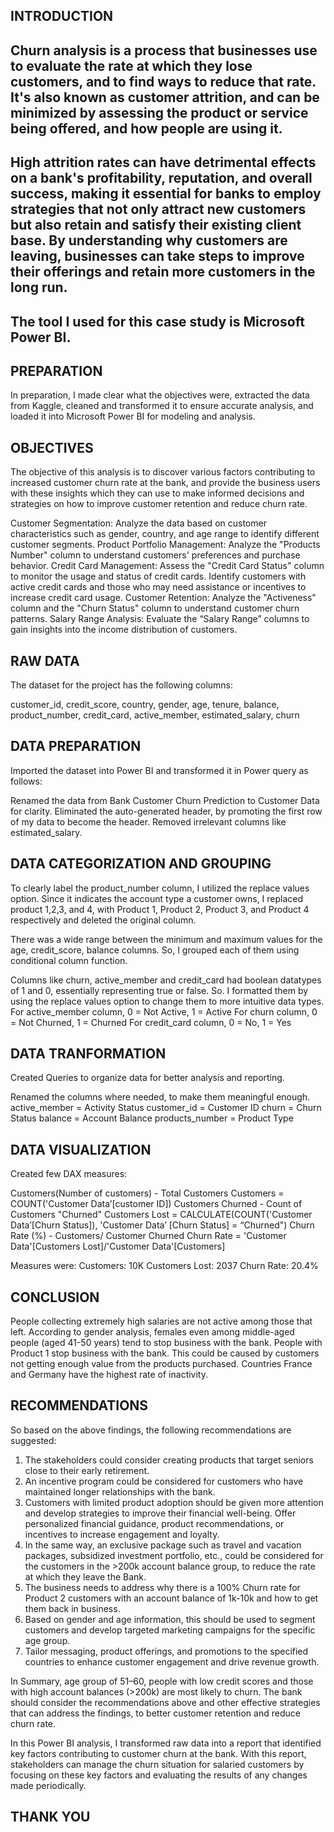 ## INTRODUCTION
## Churn analysis is a process that businesses use to evaluate the rate at which they lose customers, and to find ways to reduce that rate. It's also known as customer attrition, and can be minimized by assessing the product or service being offered, and how people are using it.
 
## High attrition rates can have detrimental effects on a bank's profitability, reputation, and overall success, making it essential for banks to employ strategies that not only attract new customers but also retain and satisfy their existing client base. By understanding why customers are leaving, businesses can take steps to improve their offerings and retain more customers in the long run.

## The tool I used for this case study is Microsoft Power BI.

## PREPARATION
In preparation, I made clear what the objectives were, extracted the data from Kaggle, cleaned and transformed it to ensure accurate analysis, and loaded it into Microsoft Power BI for modeling and analysis.

## OBJECTIVES
The objective of this analysis is to discover various factors contributing to increased customer churn rate at the bank, and provide the business users with these insights which they can use to make informed decisions and strategies on how to improve customer retention and reduce churn rate.

Customer Segmentation: Analyze the data based on customer characteristics such as gender, country, and age range to identify different customer segments.
Product Portfolio Management: Analyze the "Products Number" column to understand customers' preferences and purchase behavior.
Credit Card Management: Assess the "Credit Card Status" column to monitor the usage and status of credit cards. Identify customers with active credit cards and those who may need assistance or incentives to increase credit card usage.
Customer Retention: Analyze the "Activeness" column and the "Churn Status" column to understand customer churn patterns.
Salary Range Analysis: Evaluate the “Salary Range” columns to gain insights into the income distribution of customers.

## RAW DATA
The dataset for the project has the following columns:

customer_id, 
credit_score, 
country, 
gender, 
age, 
tenure, 
balance, 
product_number, 
credit_card, 
active_member, 
estimated_salary, 
churn

## DATA PREPARATION
Imported the dataset into Power BI and transformed it in Power query as follows:

Renamed the data from Bank Customer Churn Prediction to Customer Data for clarity.
Eliminated the auto-generated header, by promoting the first row of my data to become the header.
Removed irrelevant columns like estimated_salary.

## DATA CATEGORIZATION AND GROUPING
To clearly label the product_number column, I utilized the replace values option. Since it indicates the account type a customer owns, I replaced product 1,2,3, and 4, with Product 1, Product 2, Product 3, and Product 4 respectively and deleted the original column.

There was a wide range between the minimum and maximum values for the age, credit_score, balance columns. So, I grouped each of them using conditional column function.

Columns like churn, active_member and credit_card had boolean datatypes of 1 and 0, essentially representing true or false. So. I formatted them by using the replace values option to change them to more intuitive data types.
     For active_member column, 0 = Not Active, 1 = Active
     For churn column, 0 = Not Churned, 1 = Churned
     For credit_card column, 0 = No, 1 = Yes

## DATA TRANFORMATION
Created Queries to organize data for better analysis and reporting.

 Renamed the columns where needed, to make them meaningful enough.
      active_member = Activity Status
      customer_id = Customer ID
      churn = Churn Status
      balance = Account Balance
      products_number = Product Type

## DATA VISUALIZATION
Created few DAX measures:

Customers(Number of customers) - Total Customers
      Customers = COUNT('Customer Data’[customer ID])
Customers Churned - Count of Customers "Churned"
       Customers Lost = CALCULATE(COUNT('Customer Data’[Churn Status]), 'Customer Data’ 
      [Churn Status] = “Churned") 
Churn Rate (%) - Customers/ Customer Churned
    Churn Rate = 'Customer Data'[Customers Lost]/'Customer Data'[Customers] 

Measures were:
Customers: 10K
Customers Lost: 2037
Churn Rate: 20.4%

## CONCLUSION
People collecting extremely high salaries are not active among those that left.
According to gender analysis, females even among middle-aged people (aged 41-50 years) tend to stop business with the bank.
People with Product 1 stop business with the bank. This could be caused by customers not getting enough value from the products purchased.
Countries France and Germany have the highest rate of inactivity.

## RECOMMENDATIONS
So based on the above findings, the following recommendations are suggested:

1. The stakeholders could consider creating products that target seniors close to their early retirement.
2. An incentive program could be considered for customers who have maintained longer relationships with the bank.
3. Customers with limited product adoption should be given more attention and develop strategies to improve their financial well-being. Offer personalized financial guidance, product recommendations, or incentives to increase engagement and loyalty.
4. In the same way, an exclusive package such as travel and vacation packages, subsidized investment portfolio, etc., could be considered for the customers in the >200k account balance group, to reduce the rate at which they leave the Bank.
5. The business needs to address why there is a 100% Churn rate for Product 2 customers with an account balance of 1k-10k and how to get them back in business.
6. Based on gender and age information, this should be used to segment customers and develop targeted marketing campaigns for the specific age group.
7. Tailor messaging, product offerings, and promotions to the specified countries to enhance customer engagement and drive revenue growth.
   

In Summary, age group of 51–60, people with low credit scores and those with high account balances (>200k) are most likely to churn. The bank should consider the recommendations above and other effective strategies that can address the findings, to better customer retention and reduce churn rate.



In this Power BI analysis, I transformed raw data into a report that identified key factors contributing to customer churn at the bank. With this report, stakeholders can manage the churn situation for salaried customers by focusing on these key factors and evaluating the results of any changes made periodically.

## THANK YOU









